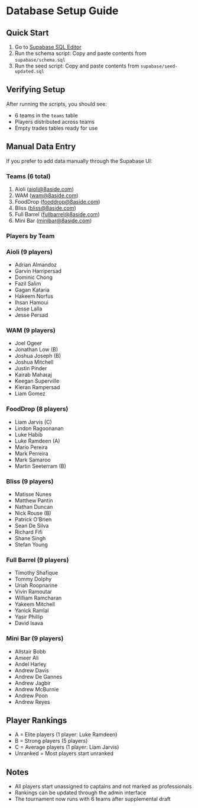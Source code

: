 # Database Setup Guide

## Quick Start

1. Go to [Supabase SQL Editor](https://supabase.com/dashboard/project/hsxtkklhmwztsssuzrkz/sql/new)
2. Run the schema script: Copy and paste contents from `supabase/schema.sql`
3. Run the seed script: Copy and paste contents from `supabase/seed-updated.sql`

## Verifying Setup

After running the scripts, you should see:
- 6 teams in the `teams` table
- Players distributed across teams
- Empty trades tables ready for use

## Manual Data Entry

If you prefer to add data manually through the Supabase UI:

### Teams (6 total)
1. Aioli (aioli@8aside.com)
2. WAM (wam@8aside.com)
3. FoodDrop (fooddrop@8aside.com)
4. Bliss (bliss@8aside.com)
5. Full Barrel (fullbarrel@8aside.com)
6. Mini Bar (minibar@8aside.com)

### Players by Team

### Aioli (9 players)
- Adrian Almandoz
- Garvin Harripersad
- Dominic Chong
- Fazil Salim
- Gagan Kataria
- Hakeem Norfus
- Ihsan Hamoui
- Jesse Lalla
- Jesse Persad

### WAM (9 players)
- Joel Ogeer
- Jonathan Low (B)
- Joshua Joseph (B)
- Joshua Mitchell
- Justin Pinder
- Kairab Maharaj
- Keegan Superville
- Kieran Rampersad
- Liam Gomez

### FoodDrop (8 players)
- Liam Jarvis (C)
- Lindon Ragoonanan
- Luke Habib
- Luke Ramdeen (A)
- Mario Pereira
- Mark Perreira
- Mark Samaroo
- Martin Seeterram (B)

### Bliss (9 players)
- Matisse Nunes
- Matthew Pantin
- Nathan Duncan
- Nick Rouse (B)
- Patrick O'Brien
- Sean De Silva
- Richard Fifi
- Shane Singh
- Stefan Young

### Full Barrel (9 players)
- Timothy Shafique
- Tommy Dolphy
- Uriah Roopnarine
- Vivin Ramoutar
- William Ramcharan
- Yakeem Mitchell
- Yanick Ramlal
- Yasir Phillip
- David Isava

### Mini Bar (9 players)
- Alistair Bobb
- Ameer Ali
- Andel Harley
- Andrew Davis
- Andrew De Gannes
- Andrew Jagbir
- Andrew McBurnie
- Andrew Poon
- Andrew Reyes

## Player Rankings
- A = Elite players (1 player: Luke Ramdeen)
- B = Strong players (5 players)
- C = Average players (1 player: Liam Jarvis)
- Unranked = Most players start unranked

## Notes
- All players start unassigned to captains and not marked as professionals
- Rankings can be updated through the admin interface
- The tournament now runs with 6 teams after supplemental draft